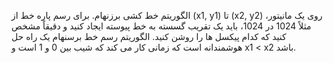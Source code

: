الگوریتم خط کشی برزنهام. برای رسم پاره خط از (x1, y1) تا (x2, y2) روی یک مانیتور، مثلاً 1024 در 1024، باید یک تقریب گسسته به خط پیوسته ایجاد کنید و دقیقاً مشخص کنید که کدام پیکسل ها را روشن کنید. الگوریتم رسم خط برسنهام یک راه حل هوشمندانه است که زمانی کار می کند که شیب بین 0 و 1 است و x1 < x2  باشد.